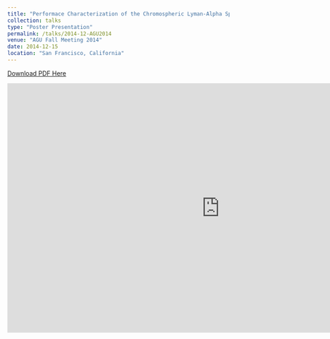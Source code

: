 ```yaml
---
title: "Performace Characterization of the Chromospheric Lyman-Alpha Spectro-Polarimeter (CLASP) CCD Cameras"
collection: talks
type: "Poster Presentation"
permalink: /talks/2014-12-AGU2014
venue: "AGU Fall Meeting 2014"
date: 2014-12-15
location: "San Francisco, California"
---
```


<a href="../files/CLASPPoster.pdf" target="_blank">Download PDF Here</a>

<iframe src="https://montanaedu-my.sharepoint.com/personal/n28j228_msu_montana_edu/_layouts/15/Doc.aspx?sourcedoc={f36e118e-2974-48a5-8187-096d49b4c224}&amp;action=embedview&amp;wdAr=1.3333333333333333" width="962px" height="565px" frameborder="0">This is an embedded <a target="_blank" href="https://office.com">Microsoft Office</a> presentation, powered by <a target="_blank" href="https://office.com/webapps">Office</a>.</iframe>

